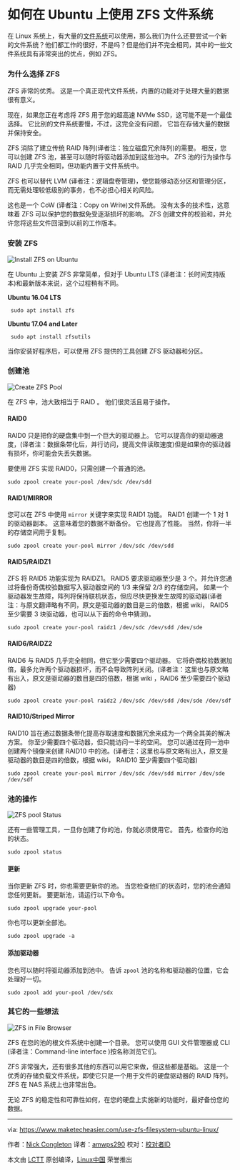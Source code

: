 # 如何在 Ubuntu 上使用 ZFS 文件系统

在 Linux 系统上，有大量的[文件系统][1]可以使用，那么我们为什么还要尝试一个新的文件系统？他们都工作的很好，不是吗？但是他们并不完全相同，其中的一些文件系统具有非常突出的优点，例如 ZFS。

### 为什么选择 ZFS

ZFS 非常的优秀。 这是一个真正现代文件系统，内置的功能对于处理大量的数据很有意义。

现在，如果您正在考虑将 ZFS 用于您的超高速 NVMe SSD，这可能不是一个最佳选择。 它比别的文件系统要慢，不过，这完全没有问题， 它旨在存储大量的数据并保持安全。

ZFS 消除了建立传统 RAID 阵列(译者注：独立磁盘冗余阵列)的需要。 相反，您可以创建 ZFS 池，甚至可以随时将驱动器添加到这些池中。 ZFS 池的行为操作与 RAID 几乎完全相同，但功能内置于文件系统中。

ZFS 也可以替代 LVM (译者注：逻辑盘卷管理)，使您能够动态分区和管理分区，而无需处理较低级别的事务，也不必担心相关的风险。

这也是一个 CoW (译者注：Copy on Write)文件系统。 没有太多的技术性，这意味着 ZFS 可以保护您的数据免受逐渐损坏的影响。 ZFS 创建文件的校验和，并允许您将这些文件回滚到以前的工作版本。

### 安装 ZFS 

![Install ZFS on Ubuntu][2]

在 Ubuntu 上安装 ZFS 非常简单，但对于 Ubuntu LTS (译者注：长时间支持版本)和最新版本来说，这个过程稍有不同。

 **Ubuntu 16.04 LTS**
```
 sudo apt install zfs
```

 **Ubuntu 17.04 and Later**
```
 sudo apt install zfsutils
```

当你安装好程序后，可以使用 ZFS 提供的工具创建 ZFS 驱动器和分区。

### 创建池

![Create ZFS Pool][3]

在 ZFS 中，池大致相当于 RAID 。 他们很灵活且易于操作。

#### RAID0

RAID0 只是把你的硬盘集中到一个巨大的驱动器上。 它可以提高你的驱动器速度，(译者注：数据条带化后，并行访问，提高文件读取速度)但是如果你的驱动器有损坏，你可能会失丢失数据。

要使用 ZFS 实现 RAID0，只需创建一个普通的池。

```
sudo zpool create your-pool /dev/sdc /dev/sdd
```

#### RAID1/MIRROR

您可以在 ZFS 中使用 `mirror` 关键字来实现 RAID1 功能。 RAID1 创建一个 1 对 1 的驱动器副本。 这意味着您的数据不断备份。 它也提高了性能。 当然，你将一半的存储空间用于复制。

```
sudo zpool create your-pool mirror /dev/sdc /dev/sdd
```

#### RAID5/RAIDZ1

ZFS 将 RAID5 功能实现为 RAIDZ1。 RAID5 要求驱动器至少是 3 个。并允许您通过将备份奇偶校验数据写入驱动器空间的 1/3 来保留 2/3 的存储空间。 如果一个驱动器发生故障，阵列将保持联机状态，但应尽快更换发生故障的驱动器(译者注：与原文翻译略有不同，原文是驱动器的数目是三的倍数，根据 wiki， RAID5 至少需要 3 块驱动器，也可以从下面的命令中猜测)。

```
sudo zpool create your-pool raidz1 /dev/sdc /dev/sdd /dev/sde
```

#### RAID6/RAIDZ2

RAID6 与 RAID5 几乎完全相同，但它至少需要四个驱动器。 它将奇偶校验数据加倍，最多允许两个驱动器损坏，而不会导致阵列关闭。(译者注：这里也与原文略有出入，原文是驱动器的数目是四的倍数，根据 wiki ，RAID6 至少需要四个驱动器)

```
sudo zpool create your-pool raidz2 /dev/sdc /dev/sdd /dev/sde /dev/sdf
```

#### RAID10/Striped Mirror

RAID10 旨在通过数据条带化提高存取速度和数据冗余来成为一个两全其美的解决方案。 你至少需要四个驱动器，但只能访问一半的空间。 您可以通过在同一池中创建两个镜像来创建 RAID10 中的池。(译者注：这里也与原文略有出入，原文是驱动器的数目是四的倍数，根据 wiki， RAID10 至少需要四个驱动器)

```
sudo zpool create your-pool mirror /dev/sdc /dev/sdd mirror /dev/sde /dev/sdf
```

### 池的操作

![ZFS pool Status][4]

还有一些管理工具，一旦你创建了你的池，你就必须使用它。 首先，检查你的池的状态。

```
sudo zpool status
```

#### 更新

当你更新 ZFS 时，你也需要更新你的池。 当您检查他们的状态时，您的池会通知您任何更新。 要更新池，请运行以下命令。

```
sudo zpool upgrade your-pool
```

你也可以更新全部池。

```
sudo zpool upgrade -a
```

#### 添加驱动器

您也可以随时将驱动器添加到池中。 告诉 `zpool` 池的名称和驱动器的位置，它会处理好一切。

```
sudo zpool add your-pool /dev/sdx
```

### 其它的一些想法

![ZFS in File Browser][5]

ZFS 在您的池的根文件系统中创建一个目录。 您可以使用 GUI 文件管理器或 CLI (译者注：Command-line interface )按名称浏览它们。

ZFS 非常强大，还有很多其他的东西可以用它来做，但这些都是基础。 这是一个优秀的存储负载文件系统，即使它只是一个用于文件的硬盘驱动器的 RAID 阵列。 ZFS 在 NAS 系统上也非常出色。

无论 ZFS 的稳定性和可靠性如何，在您的硬盘上实施新的功能时，最好备份您的数据。

--------------------------------------------------------------------------------

via: https://www.maketecheasier.com/use-zfs-filesystem-ubuntu-linux/

作者：[Nick Congleton][a]
译者：[amwps290](https://github.com/amwps290)
校对：[校对者ID](https://github.com/校对者ID)

本文由 [LCTT](https://github.com/LCTT/TranslateProject) 原创编译，[Linux中国](https://linux.cn/) 荣誉推出

[a]:https://www.maketecheasier.com/author/nickcongleton/
[1]:https://www.maketecheasier.com/best-linux-filesystem-for-ssd/
[2]:https://www.maketecheasier.com/assets/uploads/2017/09/zfs-install.jpg "Install ZFS on Ubuntu"
[3]:https://www.maketecheasier.com/assets/uploads/2017/09/zfs-create-pool.jpg "Create ZFS Pool"
[4]:https://www.maketecheasier.com/assets/uploads/2017/09/zfs-pool-status.jpg "ZFS pool Status"
[5]:https://www.maketecheasier.com/assets/uploads/2017/09/zfs-pool-open.jpg "ZFS in File Browser"
